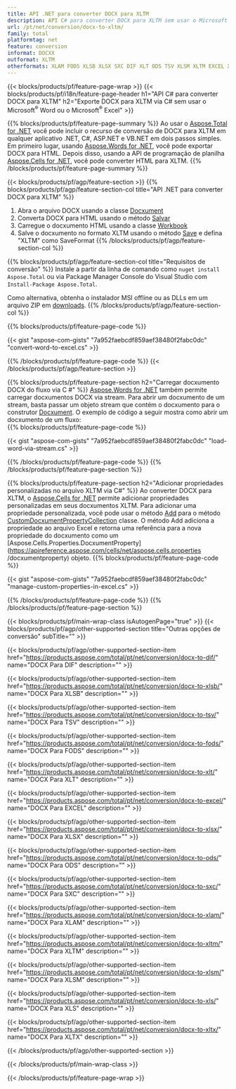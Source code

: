 ```yaml
---
title: API .NET para converter DOCX para XLTM
description: API C# para converter DOCX para XLTM sem usar o Microsoft Excel ou Adobe Reader
url: /pt/net/conversion/docx-to-xltm/
family: total
platformtag: net
feature: conversion
informat: DOCXX
outformat: XLTM
otherformats: XLAM FODS XLSB XLSX SXC DIF XLT ODS TSV XLSM XLTM EXCEL XLS XLTX
---
```

{{< blocks/products/pf/feature-page-wrap >}}
{{< blocks/products/pf/i18n/feature-page-header h1="API C# para converter DOCX para XLTM" h2="Exporte DOCX para XLTM via C# sem usar o Microsoft<sup>&reg;</sup> Word ou o Microsoft<sup>&reg;</sup> Excel" >}}

{{% blocks/products/pf/feature-page-summary %}}
Ao usar o [Aspose.Total for .NET](https://products.aspose.com/total/net/) você pode incluir o recurso de conversão de DOCX para XLTM em qualquer aplicativo .NET, C#, ASP.NET e VB.NET em dois passos simples. Em primeiro lugar, usando [Aspose.Words for .NET](https://products.aspose.com/words/net/), você pode exportar DOCX para HTML. Depois disso, usando a API de programação de planilha [Aspose.Cells for .NET](https://products.aspose.com/cells/net/), você pode converter HTML para XLTM.
{{% /blocks/products/pf/feature-page-summary  %}}

{{< blocks/products/pf/agp/feature-section >}}
{{% blocks/products/pf/agp/feature-section-col title="API .NET para converter DOCX para XLTM" %}}
1. Abra o arquivo DOCX usando a classe [Docxument](https://apireference.aspose.com/words/net/aspose.words/docxument)
2. Converta DOCX para HTML usando o método [Salvar](https://apireference.aspose.com/words/net/aspose.words.docxument/save/methods/4)
3. Carregue o docxumento HTML usando a classe [Workbook](https://apireference.aspose.com/cells/net/aspose.cells/workbook)
4. Salve o docxumento no formato XLTM usando o método [Save](https://apireference.aspose.com/cells/net/aspose.cells.workbook/save/methods/4) e defina "XLTM" como SaveFormat
{{% /blocks/products/pf/agp/feature-section-col %}}

{{% blocks/products/pf/agp/feature-section-col title="Requisitos de conversão" %}}
Instale a partir da linha de comando como ```nuget install Aspose.Total``` ou via Package Manager Console do Visual Studio com ```Install-Package Aspose.Total```.

Como alternativa, obtenha o instalador MSI offline ou as DLLs em um arquivo ZIP em [downloads](https://downloads.aspose.com/total/net).
{{% /blocks/products/pf/agp/feature-section-col %}}

{{% blocks/products/pf/feature-page-code %}}

{{< gist "aspose-com-gists" "7a952faebcdf859aef38480f2fabc0dc" "convert-word-to-excel.cs" >}}

{{% /blocks/products/pf/feature-page-code %}}
{{< /blocks/products/pf/agp/feature-section >}}

{{% blocks/products/pf/feature-page-section  h2="Carregar docxumento DOCX do fluxo via C #" %}}
[Aspose.Words for .NET](https://products.aspose.com/words/net/) também permite carregar docxumentos DOCX via stream. Para abrir um docxumento de um stream, basta passar um objeto stream que contém o docxumento para o construtor [Docxument](https://apireference.aspose.com/words/net/aspose.words/docxument). O exemplo de código a seguir mostra como abrir um docxumento de um fluxo:  
{{% blocks/products/pf/feature-page-code %}}

{{< gist "aspose-com-gists" "7a952faebcdf859aef38480f2fabc0dc" "load-word-via-stream.cs" >}}
{{% /blocks/products/pf/feature-page-code  %}}
{{% /blocks/products/pf/feature-page-section %}}

{{% blocks/products/pf/feature-page-section  h2="Adicionar propriedades personalizadas no arquivo XLTM via C#" %}}
Ao converter DOCX para XLTM, o [Aspose.Cells for .NET](https://products.aspose.com/cells/net/) permite adicionar propriedades personalizadas em seus docxumentos XLTM. Para adicionar uma propriedade personalizada, você pode usar o método [Add](https://apireference.aspose.com/cells/net/aspose.cells.properties/customdocxumentpropertycollection/methods/add/index) para o método [CustomDocxumentPropertyCollection]( https://apireference.aspose.com/cells/net/aspose.cells.properties/customdocxumentpropertycollection) classe. O método Add adiciona a propriedade ao arquivo Excel e retorna uma referência para a nova propriedade do docxumento como um [Aspose.Cells.Properties.DocxumentProperty](https://apireference.aspose.com/cells/net/aspose.cells.properties /docxumentproperty) objeto. 
{{% blocks/products/pf/feature-page-code %}}

{{< gist "aspose-com-gists" "7a952faebcdf859aef38480f2fabc0dc" "manage-custom-properties-in-excel.cs" >}}
{{% /blocks/products/pf/feature-page-code  %}}
{{% /blocks/products/pf/feature-page-section %}}

{{< blocks/products/pf/main-wrap-class isAutogenPage="true" >}}
{{< blocks/products/pf/agp/other-supported-section title="Outras opções de conversão" subTitle="" >}}

{{< blocks/products/pf/agp/other-supported-section-item href="https://products.aspose.com/total/pt/net/conversion/docx-to-dif/" name="DOCX Para DIF" description="" >}}

{{< blocks/products/pf/agp/other-supported-section-item href="https://products.aspose.com/total/pt/net/conversion/docx-to-xlsb/" name="DOCX Para XLSB" description="" >}}

{{< blocks/products/pf/agp/other-supported-section-item href="https://products.aspose.com/total/pt/net/conversion/docx-to-tsv/" name="DOCX Para TSV" description="" >}}

{{< blocks/products/pf/agp/other-supported-section-item href="https://products.aspose.com/total/pt/net/conversion/docx-to-fods/" name="DOCX Para FODS" description="" >}}

{{< blocks/products/pf/agp/other-supported-section-item href="https://products.aspose.com/total/pt/net/conversion/docx-to-xlt/" name="DOCX Para XLT" description="" >}}

{{< blocks/products/pf/agp/other-supported-section-item href="https://products.aspose.com/total/pt/net/conversion/docx-to-excel/" name="DOCX Para EXCEL" description="" >}}

{{< blocks/products/pf/agp/other-supported-section-item href="https://products.aspose.com/total/pt/net/conversion/docx-to-xlsx/" name="DOCX Para XLSX" description="" >}}

{{< blocks/products/pf/agp/other-supported-section-item href="https://products.aspose.com/total/pt/net/conversion/docx-to-ods/" name="DOCX Para ODS" description="" >}}

{{< blocks/products/pf/agp/other-supported-section-item href="https://products.aspose.com/total/pt/net/conversion/docx-to-sxc/" name="DOCX Para SXC" description="" >}}

{{< blocks/products/pf/agp/other-supported-section-item href="https://products.aspose.com/total/pt/net/conversion/docx-to-xlam/" name="DOCX Para XLAM" description="" >}}

{{< blocks/products/pf/agp/other-supported-section-item href="https://products.aspose.com/total/pt/net/conversion/docx-to-xltm/" name="DOCX Para XLTM" description="" >}}

{{< blocks/products/pf/agp/other-supported-section-item href="https://products.aspose.com/total/pt/net/conversion/docx-to-xlsm/" name="DOCX Para XLSM" description="" >}}

{{< blocks/products/pf/agp/other-supported-section-item href="https://products.aspose.com/total/pt/net/conversion/docx-to-xls/" name="DOCX Para XLS" description="" >}}

{{< blocks/products/pf/agp/other-supported-section-item href="https://products.aspose.com/total/pt/net/conversion/docx-to-xltx/" name="DOCX Para XLTX" description="" >}}



{{< /blocks/products/pf/agp/other-supported-section >}}

{{< /blocks/products/pf/main-wrap-class >}}

{{< /blocks/products/pf/feature-page-wrap >}}